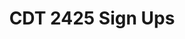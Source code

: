 ---
title: CDT 2425 Sign Ups
redirect_to: https://forms.gle/FRm5GGrPqHEEuTju5
redirect_from: 
  - /CDT2425Signups
  - /cdt2425signups
---